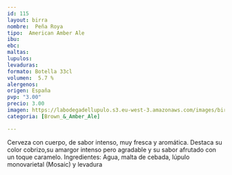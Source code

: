 ```yaml
---
id: 115
layout: birra
nombre:  Peña Roya
tipo:  American Amber Ale
ibu:  
ebc:
maltas: 
lupulos: 
levaduras: 
formato: Botella 33cl
volumen:  5.7 %
alergenos: 
origen: España
pvp: "3.00"
precio: 3.00
imagen: https://labodegadellupulo.s3.eu-west-3.amazonaws.com/images/birras/penaroya.jpg
categoria: [Brown_&_Amber_Ale]

---
```

Cerveza con cuerpo, de sabor intenso, muy fresca y aromática. Destaca su color cobrizo,su amargor intenso pero agradable y su sabor afrutado con un toque caramelo.
Ingredientes: Agua, malta de cebada, lúpulo monovarietal (Mosaic) y levadura











